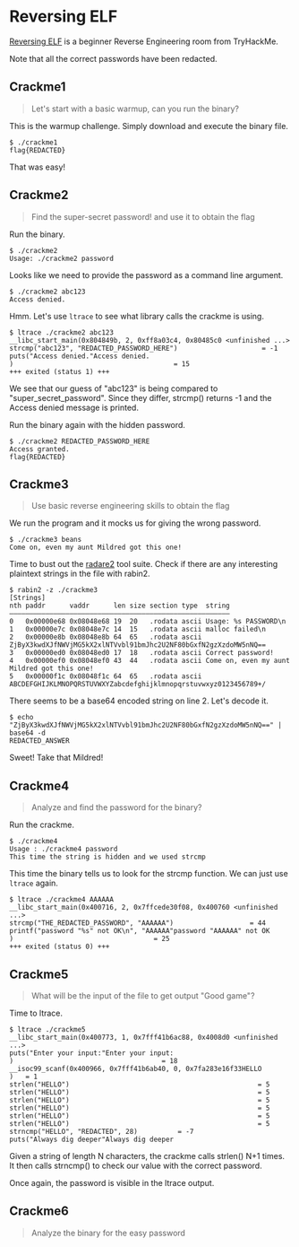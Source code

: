 # Reversing ELF

[Reversing ELF](https://tryhackme.com/room/reverselfiles) is a beginner Reverse
Engineering room from TryHackMe.

Note that all the correct passwords have been redacted.

## Crackme1

> Let's start with a basic warmup, can you run the binary?

This is the warmup challenge. Simply download and execute the binary file.

```
$ ./crackme1    
flag{REDACTED}
```

That was easy!

## Crackme2

> Find the super-secret password! and use it to obtain the flag

Run the binary.

```
$ ./crackme2                      
Usage: ./crackme2 password
```

Looks like we need to provide the password as a command line argument.

```
$ ./crackme2 abc123     
Access denied.
```

Hmm. Let's use `ltrace` to see what library calls the crackme is using.

```
$ ltrace ./crackme2 abc123
__libc_start_main(0x804849b, 2, 0xff8a03c4, 0x80485c0 <unfinished ...>
strcmp("abc123", "REDACTED_PASSWORD_HERE")                     = -1
puts("Access denied."Access denied.
)                                        = 15
+++ exited (status 1) +++
```

We see that our guess of "abc123" is being compared to "super_secret_password".
Since they differ, strcmp() returns -1 and the Access denied message is printed. 

Run the binary again with the hidden password.

```
$ ./crackme2 REDACTED_PASSWORD_HERE
Access granted.
flag{REDACTED}
```

## Crackme3

> Use basic reverse engineering skills to obtain the flag

We run the program and it mocks us for giving the wrong password.

```
$ ./crackme3 beans
Come on, even my aunt Mildred got this one!
```

Time to bust out the [radare2](https://github.com/radareorg/radare2) tool suite.
Check if there are any interesting plaintext strings in the file with rabin2.

```
$ rabin2 -z ./crackme3
[Strings]                                                                                            
nth paddr      vaddr      len size section type  string                                              
―――――――――――――――――――――――――――――――――――――――――――――――――――――――                                              
0   0x00000e68 0x08048e68 19  20   .rodata ascii Usage: %s PASSWORD\n                                
1   0x00000e7c 0x08048e7c 14  15   .rodata ascii malloc failed\n                                     
2   0x00000e8b 0x08048e8b 64  65   .rodata ascii ZjByX3kwdXJfNWVjMG5kX2xlNTVvbl91bmJhc2U2NF80bGxfN2gzXzdoMW5nNQ==                                                                                         
3   0x00000ed0 0x08048ed0 17  18   .rodata ascii Correct password!                                   
4   0x00000ef0 0x08048ef0 43  44   .rodata ascii Come on, even my aunt Mildred got this one!         
5   0x00000f1c 0x08048f1c 64  65   .rodata ascii ABCDEFGHIJKLMNOPQRSTUVWXYZabcdefghijklmnopqrstuvwxyz0123456789+/
```

There seems to be a base64 encoded string on line 2. Let's decode it.

```
$ echo "ZjByX3kwdXJfNWVjMG5kX2xlNTVvbl91bmJhc2U2NF80bGxfN2gzXzdoMW5nNQ==" | base64 -d
REDACTED_ANSWER
```

Sweet! Take that Mildred!

## Crackme4

> Analyze and find the password for the binary?

Run the crackme.

```
$ ./crackme4
Usage : ./crackme4 password
This time the string is hidden and we used strcmp
```

This time the binary tells us to look for the strcmp function. We can just use
`ltrace` again.

```
$ ltrace ./crackme4 AAAAAA           
__libc_start_main(0x400716, 2, 0x7ffcede30f08, 0x400760 <unfinished ...>
strcmp("THE_REDACTED_PASSWORD", "AAAAAA")					= 44
printf("password "%s" not OK\n", "AAAAAA"password "AAAAAA" not OK
)									= 25
+++ exited (status 0) +++
```

## Crackme5

> What will be the input of the file to get output "Good game"?


Time to ltrace.

```
$ ltrace ./crackme5                                                                                
__libc_start_main(0x400773, 1, 0x7fff41b6ac88, 0x4008d0 <unfinished ...>                             
puts("Enter your input:"Enter your input:                                                            
)                                     = 18                                                           
__isoc99_scanf(0x400966, 0x7fff41b6ab40, 0, 0x7fa283e16f33HELLO                                      
)   = 1                                                                                              
strlen("HELLO")                                               = 5                                    
strlen("HELLO")                                               = 5                                    
strlen("HELLO")                                               = 5                                    
strlen("HELLO")                                               = 5                                    
strlen("HELLO")                                               = 5                                    
strlen("HELLO")                                               = 5                                    
strncmp("HELLO", "REDACTED", 28)          = -7                                   
puts("Always dig deeper"Always dig deeper
```

Given a string of length N characters, the crackme calls strlen() N+1
times. It then calls strncmp() to check our value with the correct password. 

Once again, the password is visible in the ltrace output.

## Crackme6

> Analyze the binary for the easy password


